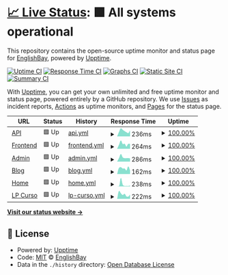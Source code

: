 # [📈 Live Status](https://status.englishbay.site): <!--live status--> **🟩 All systems operational**

This repository contains the open-source uptime monitor and status page for [EnglishBay](https://www.englishbay.com.br/), powered by [Upptime](https://github.com/upptime/upptime).

[![Uptime CI](https://github.com/EnglishBay/status/workflows/Uptime%20CI/badge.svg)](https://github.com/EnglishBay/status/actions?query=workflow%3A%22Uptime+CI%22)
[![Response Time CI](https://github.com/EnglishBay/status/workflows/Response%20Time%20CI/badge.svg)](https://github.com/EnglishBay/status/actions?query=workflow%3A%22Response+Time+CI%22)
[![Graphs CI](https://github.com/EnglishBay/status/workflows/Graphs%20CI/badge.svg)](https://github.com/EnglishBay/status/actions?query=workflow%3A%22Graphs+CI%22)
[![Static Site CI](https://github.com/EnglishBay/status/workflows/Static%20Site%20CI/badge.svg)](https://github.com/EnglishBay/status/actions?query=workflow%3A%22Static+Site+CI%22)
[![Summary CI](https://github.com/EnglishBay/status/workflows/Summary%20CI/badge.svg)](https://github.com/EnglishBay/status/actions?query=workflow%3A%22Summary+CI%22)

With [Upptime](https://upptime.js.org), you can get your own unlimited and free uptime monitor and status page, powered entirely by a GitHub repository. We use [Issues](https://github.com/EnglishBay/status/issues) as incident reports, [Actions](https://github.com/EnglishBay/status/actions) as uptime monitors, and [Pages](https://status.englishbay.site) for the status page.

<!--start: status pages-->
<!-- This summary is generated by Upptime (https://github.com/upptime/upptime) -->
<!-- Do not edit this manually, your changes will be overwritten -->
<!-- prettier-ignore -->
| URL | Status | History | Response Time | Uptime |
| --- | ------ | ------- | ------------- | ------ |
| <img alt="" src="https://favicons.githubusercontent.com/api.englishbay.com.br" height="13"> [API](https://api.englishbay.com.br) | 🟩 Up | [api.yml](https://github.com/EnglishBay/status/commits/HEAD/history/api.yml) | <details><summary><img alt="Response time graph" src="./graphs/api/response-time-week.png" height="20"> 236ms</summary><br><a href="https://status.englishbay.com.br/history/api"><img alt="Response time 287" src="https://img.shields.io/endpoint?url=https%3A%2F%2Fraw.githubusercontent.com%2FEnglishBay%2Fstatus%2FHEAD%2Fapi%2Fapi%2Fresponse-time.json"></a><br><a href="https://status.englishbay.com.br/history/api"><img alt="24-hour response time 132" src="https://img.shields.io/endpoint?url=https%3A%2F%2Fraw.githubusercontent.com%2FEnglishBay%2Fstatus%2FHEAD%2Fapi%2Fapi%2Fresponse-time-day.json"></a><br><a href="https://status.englishbay.com.br/history/api"><img alt="7-day response time 236" src="https://img.shields.io/endpoint?url=https%3A%2F%2Fraw.githubusercontent.com%2FEnglishBay%2Fstatus%2FHEAD%2Fapi%2Fapi%2Fresponse-time-week.json"></a><br><a href="https://status.englishbay.com.br/history/api"><img alt="30-day response time 444" src="https://img.shields.io/endpoint?url=https%3A%2F%2Fraw.githubusercontent.com%2FEnglishBay%2Fstatus%2FHEAD%2Fapi%2Fapi%2Fresponse-time-month.json"></a><br><a href="https://status.englishbay.com.br/history/api"><img alt="1-year response time 287" src="https://img.shields.io/endpoint?url=https%3A%2F%2Fraw.githubusercontent.com%2FEnglishBay%2Fstatus%2FHEAD%2Fapi%2Fapi%2Fresponse-time-year.json"></a></details> | <details><summary><a href="https://status.englishbay.com.br/history/api">100.00%</a></summary><a href="https://status.englishbay.com.br/history/api"><img alt="All-time uptime 99.98%" src="https://img.shields.io/endpoint?url=https%3A%2F%2Fraw.githubusercontent.com%2FEnglishBay%2Fstatus%2FHEAD%2Fapi%2Fapi%2Fuptime.json"></a><br><a href="https://status.englishbay.com.br/history/api"><img alt="24-hour uptime 100.00%" src="https://img.shields.io/endpoint?url=https%3A%2F%2Fraw.githubusercontent.com%2FEnglishBay%2Fstatus%2FHEAD%2Fapi%2Fapi%2Fuptime-day.json"></a><br><a href="https://status.englishbay.com.br/history/api"><img alt="7-day uptime 100.00%" src="https://img.shields.io/endpoint?url=https%3A%2F%2Fraw.githubusercontent.com%2FEnglishBay%2Fstatus%2FHEAD%2Fapi%2Fapi%2Fuptime-week.json"></a><br><a href="https://status.englishbay.com.br/history/api"><img alt="30-day uptime 100.00%" src="https://img.shields.io/endpoint?url=https%3A%2F%2Fraw.githubusercontent.com%2FEnglishBay%2Fstatus%2FHEAD%2Fapi%2Fapi%2Fuptime-month.json"></a><br><a href="https://status.englishbay.com.br/history/api"><img alt="1-year uptime 99.98%" src="https://img.shields.io/endpoint?url=https%3A%2F%2Fraw.githubusercontent.com%2FEnglishBay%2Fstatus%2FHEAD%2Fapi%2Fapi%2Fuptime-year.json"></a></details>
| <img alt="" src="https://favicons.githubusercontent.com/app.englishbay.com.br" height="13"> [Frontend](https://app.englishbay.com.br) | 🟩 Up | [frontend.yml](https://github.com/EnglishBay/status/commits/HEAD/history/frontend.yml) | <details><summary><img alt="Response time graph" src="./graphs/frontend/response-time-week.png" height="20"> 264ms</summary><br><a href="https://status.englishbay.com.br/history/frontend"><img alt="Response time 282" src="https://img.shields.io/endpoint?url=https%3A%2F%2Fraw.githubusercontent.com%2FEnglishBay%2Fstatus%2FHEAD%2Fapi%2Ffrontend%2Fresponse-time.json"></a><br><a href="https://status.englishbay.com.br/history/frontend"><img alt="24-hour response time 293" src="https://img.shields.io/endpoint?url=https%3A%2F%2Fraw.githubusercontent.com%2FEnglishBay%2Fstatus%2FHEAD%2Fapi%2Ffrontend%2Fresponse-time-day.json"></a><br><a href="https://status.englishbay.com.br/history/frontend"><img alt="7-day response time 264" src="https://img.shields.io/endpoint?url=https%3A%2F%2Fraw.githubusercontent.com%2FEnglishBay%2Fstatus%2FHEAD%2Fapi%2Ffrontend%2Fresponse-time-week.json"></a><br><a href="https://status.englishbay.com.br/history/frontend"><img alt="30-day response time 248" src="https://img.shields.io/endpoint?url=https%3A%2F%2Fraw.githubusercontent.com%2FEnglishBay%2Fstatus%2FHEAD%2Fapi%2Ffrontend%2Fresponse-time-month.json"></a><br><a href="https://status.englishbay.com.br/history/frontend"><img alt="1-year response time 282" src="https://img.shields.io/endpoint?url=https%3A%2F%2Fraw.githubusercontent.com%2FEnglishBay%2Fstatus%2FHEAD%2Fapi%2Ffrontend%2Fresponse-time-year.json"></a></details> | <details><summary><a href="https://status.englishbay.com.br/history/frontend">100.00%</a></summary><a href="https://status.englishbay.com.br/history/frontend"><img alt="All-time uptime 99.98%" src="https://img.shields.io/endpoint?url=https%3A%2F%2Fraw.githubusercontent.com%2FEnglishBay%2Fstatus%2FHEAD%2Fapi%2Ffrontend%2Fuptime.json"></a><br><a href="https://status.englishbay.com.br/history/frontend"><img alt="24-hour uptime 100.00%" src="https://img.shields.io/endpoint?url=https%3A%2F%2Fraw.githubusercontent.com%2FEnglishBay%2Fstatus%2FHEAD%2Fapi%2Ffrontend%2Fuptime-day.json"></a><br><a href="https://status.englishbay.com.br/history/frontend"><img alt="7-day uptime 100.00%" src="https://img.shields.io/endpoint?url=https%3A%2F%2Fraw.githubusercontent.com%2FEnglishBay%2Fstatus%2FHEAD%2Fapi%2Ffrontend%2Fuptime-week.json"></a><br><a href="https://status.englishbay.com.br/history/frontend"><img alt="30-day uptime 100.00%" src="https://img.shields.io/endpoint?url=https%3A%2F%2Fraw.githubusercontent.com%2FEnglishBay%2Fstatus%2FHEAD%2Fapi%2Ffrontend%2Fuptime-month.json"></a><br><a href="https://status.englishbay.com.br/history/frontend"><img alt="1-year uptime 99.98%" src="https://img.shields.io/endpoint?url=https%3A%2F%2Fraw.githubusercontent.com%2FEnglishBay%2Fstatus%2FHEAD%2Fapi%2Ffrontend%2Fuptime-year.json"></a></details>
| <img alt="" src="https://favicons.githubusercontent.com/admin.englishbay.com.br" height="13"> [Admin](https://admin.englishbay.com.br) | 🟩 Up | [admin.yml](https://github.com/EnglishBay/status/commits/HEAD/history/admin.yml) | <details><summary><img alt="Response time graph" src="./graphs/admin/response-time-week.png" height="20"> 286ms</summary><br><a href="https://status.englishbay.com.br/history/admin"><img alt="Response time 336" src="https://img.shields.io/endpoint?url=https%3A%2F%2Fraw.githubusercontent.com%2FEnglishBay%2Fstatus%2FHEAD%2Fapi%2Fadmin%2Fresponse-time.json"></a><br><a href="https://status.englishbay.com.br/history/admin"><img alt="24-hour response time 271" src="https://img.shields.io/endpoint?url=https%3A%2F%2Fraw.githubusercontent.com%2FEnglishBay%2Fstatus%2FHEAD%2Fapi%2Fadmin%2Fresponse-time-day.json"></a><br><a href="https://status.englishbay.com.br/history/admin"><img alt="7-day response time 286" src="https://img.shields.io/endpoint?url=https%3A%2F%2Fraw.githubusercontent.com%2FEnglishBay%2Fstatus%2FHEAD%2Fapi%2Fadmin%2Fresponse-time-week.json"></a><br><a href="https://status.englishbay.com.br/history/admin"><img alt="30-day response time 570" src="https://img.shields.io/endpoint?url=https%3A%2F%2Fraw.githubusercontent.com%2FEnglishBay%2Fstatus%2FHEAD%2Fapi%2Fadmin%2Fresponse-time-month.json"></a><br><a href="https://status.englishbay.com.br/history/admin"><img alt="1-year response time 336" src="https://img.shields.io/endpoint?url=https%3A%2F%2Fraw.githubusercontent.com%2FEnglishBay%2Fstatus%2FHEAD%2Fapi%2Fadmin%2Fresponse-time-year.json"></a></details> | <details><summary><a href="https://status.englishbay.com.br/history/admin">100.00%</a></summary><a href="https://status.englishbay.com.br/history/admin"><img alt="All-time uptime 99.98%" src="https://img.shields.io/endpoint?url=https%3A%2F%2Fraw.githubusercontent.com%2FEnglishBay%2Fstatus%2FHEAD%2Fapi%2Fadmin%2Fuptime.json"></a><br><a href="https://status.englishbay.com.br/history/admin"><img alt="24-hour uptime 100.00%" src="https://img.shields.io/endpoint?url=https%3A%2F%2Fraw.githubusercontent.com%2FEnglishBay%2Fstatus%2FHEAD%2Fapi%2Fadmin%2Fuptime-day.json"></a><br><a href="https://status.englishbay.com.br/history/admin"><img alt="7-day uptime 100.00%" src="https://img.shields.io/endpoint?url=https%3A%2F%2Fraw.githubusercontent.com%2FEnglishBay%2Fstatus%2FHEAD%2Fapi%2Fadmin%2Fuptime-week.json"></a><br><a href="https://status.englishbay.com.br/history/admin"><img alt="30-day uptime 100.00%" src="https://img.shields.io/endpoint?url=https%3A%2F%2Fraw.githubusercontent.com%2FEnglishBay%2Fstatus%2FHEAD%2Fapi%2Fadmin%2Fuptime-month.json"></a><br><a href="https://status.englishbay.com.br/history/admin"><img alt="1-year uptime 99.98%" src="https://img.shields.io/endpoint?url=https%3A%2F%2Fraw.githubusercontent.com%2FEnglishBay%2Fstatus%2FHEAD%2Fapi%2Fadmin%2Fuptime-year.json"></a></details>
| <img alt="" src="https://favicons.githubusercontent.com/englishbay.com.br" height="13"> [Blog](https://englishbay.com.br/blog/) | 🟩 Up | [blog.yml](https://github.com/EnglishBay/status/commits/HEAD/history/blog.yml) | <details><summary><img alt="Response time graph" src="./graphs/blog/response-time-week.png" height="20"> 162ms</summary><br><a href="https://status.englishbay.com.br/history/blog"><img alt="Response time 278" src="https://img.shields.io/endpoint?url=https%3A%2F%2Fraw.githubusercontent.com%2FEnglishBay%2Fstatus%2FHEAD%2Fapi%2Fblog%2Fresponse-time.json"></a><br><a href="https://status.englishbay.com.br/history/blog"><img alt="24-hour response time 207" src="https://img.shields.io/endpoint?url=https%3A%2F%2Fraw.githubusercontent.com%2FEnglishBay%2Fstatus%2FHEAD%2Fapi%2Fblog%2Fresponse-time-day.json"></a><br><a href="https://status.englishbay.com.br/history/blog"><img alt="7-day response time 162" src="https://img.shields.io/endpoint?url=https%3A%2F%2Fraw.githubusercontent.com%2FEnglishBay%2Fstatus%2FHEAD%2Fapi%2Fblog%2Fresponse-time-week.json"></a><br><a href="https://status.englishbay.com.br/history/blog"><img alt="30-day response time 165" src="https://img.shields.io/endpoint?url=https%3A%2F%2Fraw.githubusercontent.com%2FEnglishBay%2Fstatus%2FHEAD%2Fapi%2Fblog%2Fresponse-time-month.json"></a><br><a href="https://status.englishbay.com.br/history/blog"><img alt="1-year response time 278" src="https://img.shields.io/endpoint?url=https%3A%2F%2Fraw.githubusercontent.com%2FEnglishBay%2Fstatus%2FHEAD%2Fapi%2Fblog%2Fresponse-time-year.json"></a></details> | <details><summary><a href="https://status.englishbay.com.br/history/blog">100.00%</a></summary><a href="https://status.englishbay.com.br/history/blog"><img alt="All-time uptime 99.92%" src="https://img.shields.io/endpoint?url=https%3A%2F%2Fraw.githubusercontent.com%2FEnglishBay%2Fstatus%2FHEAD%2Fapi%2Fblog%2Fuptime.json"></a><br><a href="https://status.englishbay.com.br/history/blog"><img alt="24-hour uptime 100.00%" src="https://img.shields.io/endpoint?url=https%3A%2F%2Fraw.githubusercontent.com%2FEnglishBay%2Fstatus%2FHEAD%2Fapi%2Fblog%2Fuptime-day.json"></a><br><a href="https://status.englishbay.com.br/history/blog"><img alt="7-day uptime 100.00%" src="https://img.shields.io/endpoint?url=https%3A%2F%2Fraw.githubusercontent.com%2FEnglishBay%2Fstatus%2FHEAD%2Fapi%2Fblog%2Fuptime-week.json"></a><br><a href="https://status.englishbay.com.br/history/blog"><img alt="30-day uptime 100.00%" src="https://img.shields.io/endpoint?url=https%3A%2F%2Fraw.githubusercontent.com%2FEnglishBay%2Fstatus%2FHEAD%2Fapi%2Fblog%2Fuptime-month.json"></a><br><a href="https://status.englishbay.com.br/history/blog"><img alt="1-year uptime 99.92%" src="https://img.shields.io/endpoint?url=https%3A%2F%2Fraw.githubusercontent.com%2FEnglishBay%2Fstatus%2FHEAD%2Fapi%2Fblog%2Fuptime-year.json"></a></details>
| <img alt="" src="https://favicons.githubusercontent.com/englishbay.com.br" height="13"> [Home](https://englishbay.com.br) | 🟩 Up | [home.yml](https://github.com/EnglishBay/status/commits/HEAD/history/home.yml) | <details><summary><img alt="Response time graph" src="./graphs/home/response-time-week.png" height="20"> 238ms</summary><br><a href="https://status.englishbay.com.br/history/home"><img alt="Response time 385" src="https://img.shields.io/endpoint?url=https%3A%2F%2Fraw.githubusercontent.com%2FEnglishBay%2Fstatus%2FHEAD%2Fapi%2Fhome%2Fresponse-time.json"></a><br><a href="https://status.englishbay.com.br/history/home"><img alt="24-hour response time 39" src="https://img.shields.io/endpoint?url=https%3A%2F%2Fraw.githubusercontent.com%2FEnglishBay%2Fstatus%2FHEAD%2Fapi%2Fhome%2Fresponse-time-day.json"></a><br><a href="https://status.englishbay.com.br/history/home"><img alt="7-day response time 238" src="https://img.shields.io/endpoint?url=https%3A%2F%2Fraw.githubusercontent.com%2FEnglishBay%2Fstatus%2FHEAD%2Fapi%2Fhome%2Fresponse-time-week.json"></a><br><a href="https://status.englishbay.com.br/history/home"><img alt="30-day response time 113" src="https://img.shields.io/endpoint?url=https%3A%2F%2Fraw.githubusercontent.com%2FEnglishBay%2Fstatus%2FHEAD%2Fapi%2Fhome%2Fresponse-time-month.json"></a><br><a href="https://status.englishbay.com.br/history/home"><img alt="1-year response time 385" src="https://img.shields.io/endpoint?url=https%3A%2F%2Fraw.githubusercontent.com%2FEnglishBay%2Fstatus%2FHEAD%2Fapi%2Fhome%2Fresponse-time-year.json"></a></details> | <details><summary><a href="https://status.englishbay.com.br/history/home">100.00%</a></summary><a href="https://status.englishbay.com.br/history/home"><img alt="All-time uptime 100.00%" src="https://img.shields.io/endpoint?url=https%3A%2F%2Fraw.githubusercontent.com%2FEnglishBay%2Fstatus%2FHEAD%2Fapi%2Fhome%2Fuptime.json"></a><br><a href="https://status.englishbay.com.br/history/home"><img alt="24-hour uptime 100.00%" src="https://img.shields.io/endpoint?url=https%3A%2F%2Fraw.githubusercontent.com%2FEnglishBay%2Fstatus%2FHEAD%2Fapi%2Fhome%2Fuptime-day.json"></a><br><a href="https://status.englishbay.com.br/history/home"><img alt="7-day uptime 100.00%" src="https://img.shields.io/endpoint?url=https%3A%2F%2Fraw.githubusercontent.com%2FEnglishBay%2Fstatus%2FHEAD%2Fapi%2Fhome%2Fuptime-week.json"></a><br><a href="https://status.englishbay.com.br/history/home"><img alt="30-day uptime 100.00%" src="https://img.shields.io/endpoint?url=https%3A%2F%2Fraw.githubusercontent.com%2FEnglishBay%2Fstatus%2FHEAD%2Fapi%2Fhome%2Fuptime-month.json"></a><br><a href="https://status.englishbay.com.br/history/home"><img alt="1-year uptime 100.00%" src="https://img.shields.io/endpoint?url=https%3A%2F%2Fraw.githubusercontent.com%2FEnglishBay%2Fstatus%2FHEAD%2Fapi%2Fhome%2Fuptime-year.json"></a></details>
| <img alt="" src="https://favicons.githubusercontent.com/curso.englishbay.com.br" height="13"> [LP Curso](https://curso.englishbay.com.br) | 🟩 Up | [lp-curso.yml](https://github.com/EnglishBay/status/commits/HEAD/history/lp-curso.yml) | <details><summary><img alt="Response time graph" src="./graphs/lp-curso/response-time-week.png" height="20"> 222ms</summary><br><a href="https://status.englishbay.com.br/history/lp-curso"><img alt="Response time 203" src="https://img.shields.io/endpoint?url=https%3A%2F%2Fraw.githubusercontent.com%2FEnglishBay%2Fstatus%2FHEAD%2Fapi%2Flp-curso%2Fresponse-time.json"></a><br><a href="https://status.englishbay.com.br/history/lp-curso"><img alt="24-hour response time 241" src="https://img.shields.io/endpoint?url=https%3A%2F%2Fraw.githubusercontent.com%2FEnglishBay%2Fstatus%2FHEAD%2Fapi%2Flp-curso%2Fresponse-time-day.json"></a><br><a href="https://status.englishbay.com.br/history/lp-curso"><img alt="7-day response time 222" src="https://img.shields.io/endpoint?url=https%3A%2F%2Fraw.githubusercontent.com%2FEnglishBay%2Fstatus%2FHEAD%2Fapi%2Flp-curso%2Fresponse-time-week.json"></a><br><a href="https://status.englishbay.com.br/history/lp-curso"><img alt="30-day response time 245" src="https://img.shields.io/endpoint?url=https%3A%2F%2Fraw.githubusercontent.com%2FEnglishBay%2Fstatus%2FHEAD%2Fapi%2Flp-curso%2Fresponse-time-month.json"></a><br><a href="https://status.englishbay.com.br/history/lp-curso"><img alt="1-year response time 203" src="https://img.shields.io/endpoint?url=https%3A%2F%2Fraw.githubusercontent.com%2FEnglishBay%2Fstatus%2FHEAD%2Fapi%2Flp-curso%2Fresponse-time-year.json"></a></details> | <details><summary><a href="https://status.englishbay.com.br/history/lp-curso">100.00%</a></summary><a href="https://status.englishbay.com.br/history/lp-curso"><img alt="All-time uptime 99.97%" src="https://img.shields.io/endpoint?url=https%3A%2F%2Fraw.githubusercontent.com%2FEnglishBay%2Fstatus%2FHEAD%2Fapi%2Flp-curso%2Fuptime.json"></a><br><a href="https://status.englishbay.com.br/history/lp-curso"><img alt="24-hour uptime 100.00%" src="https://img.shields.io/endpoint?url=https%3A%2F%2Fraw.githubusercontent.com%2FEnglishBay%2Fstatus%2FHEAD%2Fapi%2Flp-curso%2Fuptime-day.json"></a><br><a href="https://status.englishbay.com.br/history/lp-curso"><img alt="7-day uptime 100.00%" src="https://img.shields.io/endpoint?url=https%3A%2F%2Fraw.githubusercontent.com%2FEnglishBay%2Fstatus%2FHEAD%2Fapi%2Flp-curso%2Fuptime-week.json"></a><br><a href="https://status.englishbay.com.br/history/lp-curso"><img alt="30-day uptime 100.00%" src="https://img.shields.io/endpoint?url=https%3A%2F%2Fraw.githubusercontent.com%2FEnglishBay%2Fstatus%2FHEAD%2Fapi%2Flp-curso%2Fuptime-month.json"></a><br><a href="https://status.englishbay.com.br/history/lp-curso"><img alt="1-year uptime 99.97%" src="https://img.shields.io/endpoint?url=https%3A%2F%2Fraw.githubusercontent.com%2FEnglishBay%2Fstatus%2FHEAD%2Fapi%2Flp-curso%2Fuptime-year.json"></a></details>

<!--end: status pages-->

[**Visit our status website →**](https://status.englishbay.site)

## 📄 License

- Powered by: [Upptime](https://github.com/upptime/upptime)
- Code: [MIT](./LICENSE) © [EnglishBay](https://www.englishbay.com.br/)
- Data in the `./history` directory: [Open Database License](https://opendatacommons.org/licenses/odbl/1-0/)

